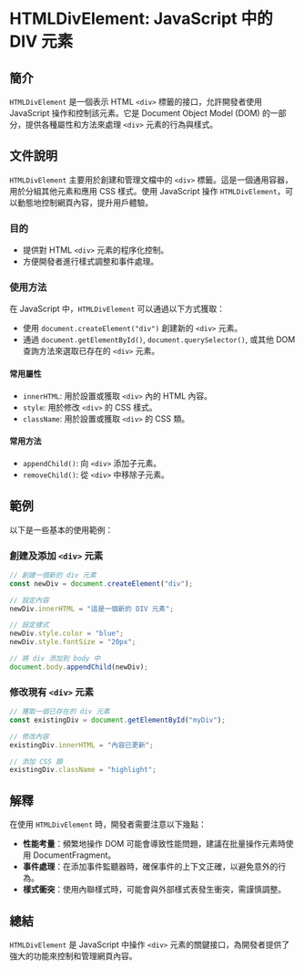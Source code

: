 <!--
Meta Description: # HTMLDivElement: JavaScript 中的 DIV 元素 ## 簡介 `HTMLDivElement` 是一個表示 HTML `<div>` 標籤的接口，允許開發者使用 JavaScript 操作和控制該元素。它是 Document Object Model (DOM) 的一部分...
Meta Keywords: div, htmldivelement, javascript, document, newdiv
-->

# HTMLDivElement: JavaScript 中的 DIV 元素

## 簡介
`HTMLDivElement` 是一個表示 HTML `<div>` 標籤的接口，允許開發者使用 JavaScript 操作和控制該元素。它是 Document Object Model (DOM) 的一部分，提供各種屬性和方法來處理 `<div>` 元素的行為與樣式。

## 文件說明
`HTMLDivElement` 主要用於創建和管理文檔中的 `<div>` 標籤。這是一個通用容器，用於分組其他元素和應用 CSS 樣式。使用 JavaScript 操作 `HTMLDivElement`，可以動態地控制網頁內容，提升用戶體驗。

### 目的
- 提供對 HTML `<div>` 元素的程序化控制。
- 方便開發者進行樣式調整和事件處理。

### 使用方法
在 JavaScript 中，`HTMLDivElement` 可以通過以下方式獲取：
- 使用 `document.createElement("div")` 創建新的 `<div>` 元素。
- 通過 `document.getElementById()`, `document.querySelector()`, 或其他 DOM 查詢方法來選取已存在的 `<div>` 元素。

#### 常用屬性
- `innerHTML`: 用於設置或獲取 `<div>` 內的 HTML 內容。
- `style`: 用於修改 `<div>` 的 CSS 樣式。
- `className`: 用於設置或獲取 `<div>` 的 CSS 類。

#### 常用方法
- `appendChild()`: 向 `<div>` 添加子元素。
- `removeChild()`: 從 `<div>` 中移除子元素。

## 範例
以下是一些基本的使用範例：

### 創建及添加 `<div>` 元素
```javascript
// 創建一個新的 div 元素
const newDiv = document.createElement("div");

// 設定內容
newDiv.innerHTML = "這是一個新的 DIV 元素";

// 設定樣式
newDiv.style.color = "blue";
newDiv.style.fontSize = "20px";

// 將 div 添加到 body 中
document.body.appendChild(newDiv);
```

### 修改現有 `<div>` 元素
```javascript
// 獲取一個已存在的 div 元素
const existingDiv = document.getElementById("myDiv");

// 修改內容
existingDiv.innerHTML = "內容已更新";

// 添加 CSS 類
existingDiv.className = "highlight";
```

## 解釋
在使用 `HTMLDivElement` 時，開發者需要注意以下幾點：

- **性能考量**：頻繁地操作 DOM 可能會導致性能問題，建議在批量操作元素時使用 DocumentFragment。
- **事件處理**：在添加事件監聽器時，確保事件的上下文正確，以避免意外的行為。
- **樣式衝突**：使用內聯樣式時，可能會與外部樣式表發生衝突，需謹慎調整。

## 總結
`HTMLDivElement` 是 JavaScript 中操作 `<div>` 元素的關鍵接口，為開發者提供了強大的功能來控制和管理網頁內容。